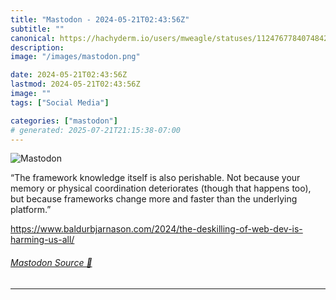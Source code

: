 ```yaml
---
title: "Mastodon - 2024-05-21T02:43:56Z"
subtitle: ""
canonical: https://hachyderm.io/users/mweagle/statuses/112476778407484230
description:
image: "/images/mastodon.png"

date: 2024-05-21T02:43:56Z
lastmod: 2024-05-21T02:43:56Z
image: ""
tags: ["Social Media"]

categories: ["mastodon"]
# generated: 2025-07-21T21:15:38-07:00
---
```

![Mastodon](/images/mastodon.png)

<p>“The framework knowledge itself is also perishable. Not because your memory or physical coordination deteriorates (though that happens too), but because frameworks change more and faster than the underlying platform.”</p><p><a href="https://www.baldurbjarnason.com/2024/the-deskilling-of-web-dev-is-harming-us-all/" target="_blank" rel="nofollow noopener noreferrer" translate="no"><span class="invisible">https://www.</span><span class="ellipsis">baldurbjarnason.com/2024/the-d</span><span class="invisible">eskilling-of-web-dev-is-harming-us-all/</span></a></p>


###### [Mastodon Source 🐘](https://hachyderm.io/@mweagle/112476778407484230)

___
